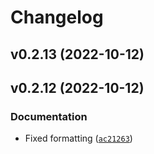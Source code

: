 # Changelog

<!--next-version-placeholder-->

## v0.2.13 (2022-10-12)


## v0.2.12 (2022-10-12)
### Documentation
* Fixed formatting ([`ac21263`](https://github.com/stinefm/relsad/commit/ac21263f527f1c571ea636224585c625e76d2cea))
